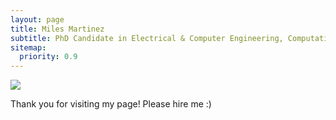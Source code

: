 ```yaml
---
layout: page
title: Miles Martinez
subtitle: PhD Candidate in Electrical & Computer Engineering, Computational Neuroscientist
sitemap:
  priority: 0.9
---
```


<img src="{{ '/assets/img/pudhina.jpg' | prepend: site.baseurl }}" id="about-img">

<div id="describe-text">
	<p>Thank you for visiting my page! Please hire me :)</p>
</div>